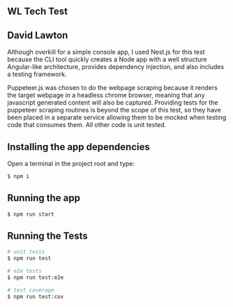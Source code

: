 ## WL Tech Test

## David Lawton

Although overkill for a simple console app, I used Nest.js for this test because the CLI tool quickly creates a Node app with a well structure Angular-like architecture, provides dependency injection, and also includes a testing framework.

Puppeteer.js was chosen to do the webpage scraping because it renders the target webpage in a headless chrome browser, meaning that any javascript generated content will also be captured. Providing tests for the puppeteer scraping routines is beyond the scope of this test, so they have been placed in a separate service allowing them to be mocked when testing code that consumes them. All other code is unit tested.

## Installing the app dependencies

Open a terminal in the project root and type:

```bash
$ npm i
```

## Running the app

```bash
$ npm run start
```

## Running the Tests

```bash
# unit tests
$ npm run test

# e2e tests
$ npm run test:e2e

# test coverage
$ npm run test:cov
```

